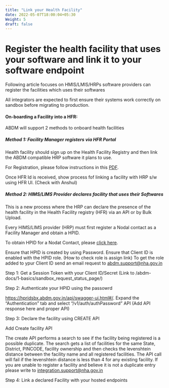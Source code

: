 ```yaml
---
title: "Link your Health Facility"
date: 2022-05-07T18:00:04+05:30
Weight: 5 
draft: false
---
```



# Register the health facility that uses your software and link it to your software endpoint

Following article focuses on HMIS/LMIS/HRPs software providers can register the facilities which uses their softwares

All integrators are expected to first ensure their systems work correctly on sandbox before migrating to production.

#### On-boarding a Facility into a HFR:
ABDM will support 2 methods to onboard health facilities

##### Method 1: Facility Manager registers via HFR Portal
Health facility should sign up on the Health Facility Registry and then link the ABDM compatible HRP software it plans to use.

For Registration, please follow instructions in this [PDF](/abdm-docs/img/HFR%20Registration%20Flow.pdf).

Once HFR Id is received, show process fof linking a facility with HRP s/w using HFR UI. (Check with Anshul)

##### Method 2: HIMS/LIMS Provider declares facility that uses their Softwares

This is a new process where the HRP can declare the presence of the health facility in the Health Facility registry (HFR) via an API or by Bulk Upload. 

Every HIMS/LIMS provider (HRP) must first register a Nodal contact as a Facility Manager and obtain a HPID.

To obtain HPID for a Nodat Contact, please [click here](https://hprid.ndhm.gov.in/register).

Ensure that HPID is created by using Password.
Ensure that Client ID is enabled with the HPID role. (How to check role is assign link)
To get the role added to ypur Client ID send an email request to abdm.support@nha.gov.in

Step 1: Get a Session Token with your Client ID/Secret
(Link to /abdm-docs/1-basics/sandbox_request_status_page/)

Step 2: Authenticate your HPID using the passowrd

https://hpridsbx.abdm.gov.in/api/swagger-ui.html#/. Expand the “Authentication” tab and select “/v1/auth/authPassword” API (Add API response here and proper API)

Step 3: Declare the facility using CREATE API

Add Create facility API

The create API performs a search to see if the facility being registered is a possible duplicate. The search gets a list of facilities for the same State, District, PINCODE, facility ownership and then checks the levenshtein distance between the facility name and all registered facilities. The API call will fail if the levenshtein distance is less than 4 for any existing facility. If you are unable to register a facility and believe it is not a duplicate entry please write to integration.support@nha.gov.in

Step 4: Link a declared Facility with your hosted endpoints
